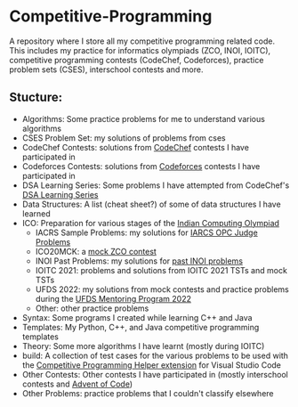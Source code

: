 # Competitive-Programming
A repository where I store all my competitive programming related code. This includes my practice for informatics olympiads (ZCO, INOI, IOITC), competitive programming contests (CodeChef, Codeforces), practice problem sets (CSES), interschool contests and more.

## Stucture: <a name = "structure"></a>
 - Algorithms: Some practice problems for me to understand various algorithms
 - CSES Problem Set: my solutions of problems from cses
 - CodeChef Contests: solutions from [CodeChef](https://www.codechef.com/) contests I have participated in
 - Codeforces Contests: solutions from [Codeforces](https://codeforces.com/) contests I have participated in
 - DSA Learning Series: Some problems I have attempted from CodeChef's [DSA Learning Series](https://www.codechef.com/LEARNDSA/)
 - Data Structures: A list (cheat sheet?) of some of data structures I have learned
 - ICO: Preparation for various stages of the [Indian Computing Olympiad](https://www.iarcs.org.in/inoi/)
	 - IACRS Sample Problems: my solutions for [IARCS OPC Judge Problems](https://www.codechef.com/IARCSJUD)
	 - ICO20MCK: a [mock ZCO contest](https://www.codechef.com/ICO20MCK)
	 - INOI Past Problems: my solutions for [past INOI problems](https://www.codechef.com/INOIPRAC/)
	 - IOITC 2021: problems and solutions from IOITC 2021 TSTs and mock TSTs
	 - UFDS 2022: my solutions from mock contests and practice problems during the [UFDS Mentoring Program 2022](https://ufds.cc/)
	 - Other: other practice problems
 - Syntax: Some programs I created while learning C++ and Java
 - Templates: My Python, C++, and Java competitive programming templates
 - Theory: Some more algorithms I have learnt (mostly during IOITC)
 - build: A collection of test cases for the various problems to be used with the [Competitive Programming Helper extension](https://marketplace.visualstudio.com/items?itemName=DivyanshuAgrawal.competitive-programming-helper) for Visual Studio Code
 - Other Contests: Other contests I have participated in (mostly interschool contests and [Advent of Code](https://adventofcode.com/))
 - Other Problems: practice problems that I couldn't classify elsewhere
